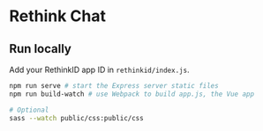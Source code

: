 # Rethink Chat

## Run locally

Add your RethinkID app ID in `rethinkid/index.js`.

```bash
npm run serve # start the Express server static files
npm run build-watch # use Webpack to build app.js, the Vue app

# Optional
sass --watch public/css:public/css
```
